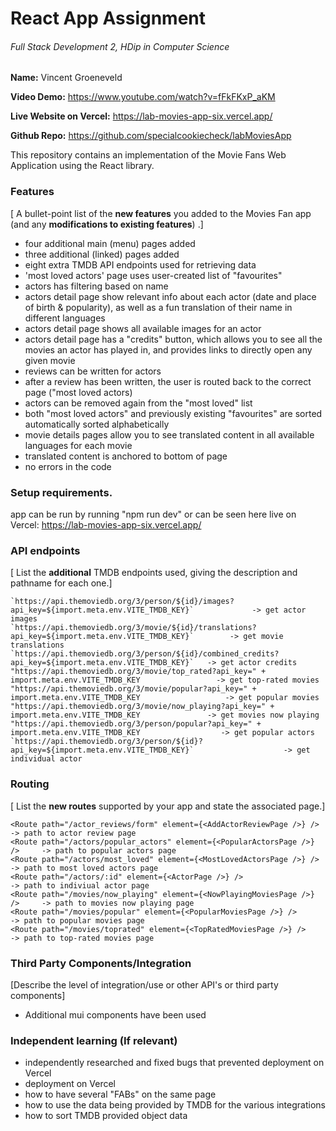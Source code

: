 # React App Assignment

###### Full Stack Development 2, HDip in Computer Science

__Name:__ Vincent Groeneveld

__Video Demo:__ https://www.youtube.com/watch?v=fFkFKxP_aKM

__Live Website on Vercel:__ https://lab-movies-app-six.vercel.app/

__Github Repo:__ https://github.com/specialcookiecheck/labMoviesApp

This repository contains an implementation of the Movie Fans Web Application using the React library. 

### Features
[ A bullet-point list of the __new features__ you added to the Movies Fan app (and any **modifications to existing features**) .]

- four additional main (menu) pages added
- three additional (linked) pages added
- eight extra TMDB API endpoints used for retrieving data
- 'most loved actors' page uses user-created list of "favourites"
- actors has filtering based on name
- actors detail page show relevant info about each actor (date and place of birth & popularity), as well as a fun translation of their name in different languages
- actors detail page shows all available images for an actor
- actors detail page has a "credits" button, which allows you to see all the movies an actor has played in, and provides links to directly open any given movie
- reviews can be written for actors
- after a review has been written, the user is routed back to the correct page ("most loved actors)
- actors can be removed again from the "most loved" list
- both "most loved actors" and previously existing "favourites" are sorted automatically sorted alphabetically
- movie details pages allow you to see translated content in all available languages for each movie
- translated content is anchored to bottom of page
- no errors in the code

### Setup requirements.

app can be run by running "npm run dev" or can be seen here live on Vercel: https://lab-movies-app-six.vercel.app/

### API endpoints

[ List the __additional__ TMDB endpoints used, giving the description and pathname for each one.] 

    `https://api.themoviedb.org/3/person/${id}/images?api_key=${import.meta.env.VITE_TMDB_KEY}`             -> get actor images
    `https://api.themoviedb.org/3/movie/${id}/translations?api_key=${import.meta.env.VITE_TMDB_KEY}`        -> get movie translations
    `https://api.themoviedb.org/3/person/${id}/combined_credits?api_key=${import.meta.env.VITE_TMDB_KEY}`   -> get actor credits
    "https://api.themoviedb.org/3/movie/top_rated?api_key=" + import.meta.env.VITE_TMDB_KEY                 -> get top-rated movies
    "https://api.themoviedb.org/3/movie/popular?api_key=" + import.meta.env.VITE_TMDB_KEY                   -> get popular movies
    "https://api.themoviedb.org/3/movie/now_playing?api_key=" + import.meta.env.VITE_TMDB_KEY               -> get movies now playing
    "https://api.themoviedb.org/3/person/popular?api_key=" + import.meta.env.VITE_TMDB_KEY                  -> get popular actors
    `https://api.themoviedb.org/3/person/${id}?api_key=${import.meta.env.VITE_TMDB_KEY}`                    -> get individual actor


### Routing

[ List the __new routes__ supported by your app and state the associated page.]

    <Route path="/actor_reviews/form" element={<AddActorReviewPage />} />       -> path to actor review page
    <Route path="/actors/popular_actors" element={<PopularActorsPage />} />     -> path to popular actors page
    <Route path="/actors/most_loved" element={<MostLovedActorsPage />} />       -> path to most loved actors page
    <Route path="/actors/:id" element={<ActorPage />} />                        -> path to indiviual actor page
    <Route path="/movies/now_playing" element={<NowPlayingMoviesPage />} />     -> path to movies now playing page
    <Route path="/movies/popular" element={<PopularMoviesPage />} />            -> path to popular movies page
    <Route path="/movies/toprated" element={<TopRatedMoviesPage />} />          -> path to top-rated movies page

### Third Party Components/Integration

[Describe the level of  integration/use or other API's or third party components]

- Additional mui components have been used

### Independent learning (If relevant)

- independently researched and fixed bugs that prevented deployment on Vercel
- deployment on Vercel
- how to have several "FABs" on the same page
- how to use the data being provided by TMDB for the various integrations
- how to sort TMDB provided object data

